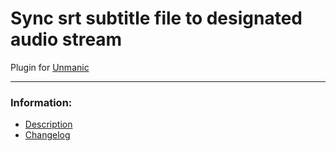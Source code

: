 # Sync srt subtitle file to designated audio stream
Plugin for [Unmanic](https://github.com/Unmanic)

---

### Information:

- [Description](description.md)
- [Changelog](changelog.md)
